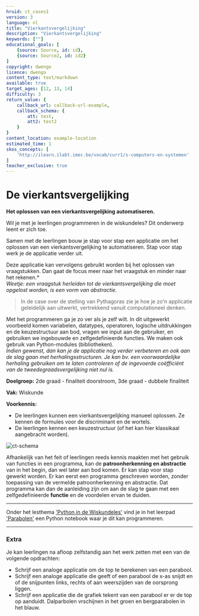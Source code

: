 ```yaml
---
hruid: ct_cases1
version: 3
language: nl
title: "Vierkantsvergelijking"
description: "Vierkantsvergelijking"
keywords: [""]
educational_goals: [
    {source: Source, id: id}, 
    {source: Source2, id: id2}
]
copyright: dwengo
licence: dwengo
content_type: text/markdown
available: true
target_ages: [12, 13, 14]
difficulty: 3
return_value: {
    callback_url: callback-url-example,
    callback_schema: {
        att: test,
        att2: test2
    }
}
content_location: example-location
estimated_time: 1
skos_concepts: [
    'http://ilearn.ilabt.imec.be/vocab/curr1/s-computers-en-systemen'
]
teacher_exclusive: true
---
```

# De vierkantsvergelijking

**Het oplossen van een vierkantsvergelijking automatiseren.**

Wil je met je leerlingen programmeren in de wiskundeles? Dit onderwerp leent er zich toe.

Samen met de leerlingen bouw je stap voor stap een applicatie om het oplossen van een vierkantsvergelijking te automatiseren. Stap voor stap werk je de applicatie verder uit. 

Deze applicatie kan vervolgens gebruikt worden bij het oplossen van vraagstukken. Dan gaat de focus meer naar het vraagstuk en minder naar het rekenen.* <br>
*Weetje: een vraagstuk herleiden tot de vierkantsvergelijking die moet opgelost worden, is een vorm van abstractie.*

> In de case over de stelling van Pythagoras zie je hoe je zo'n applicatie geleidelijk aan uitwerkt, vertrekkend vanuit computationeel denken.


Met het programmeren ga je zo ver als je zelf wilt. In dit uitgewerkt voorbeeld komen variabelen, datatypes, operatoren, logische uitdrukkingen en de keuzestructuur aan bod, vragen we input aan de gebruiker, en gebruiken we ingebouwde en zelfgedefinieerde functies. We maken ook gebruik van Python-modules (bibliotheken). <br>
*Indien gewenst, dan kan je de applicatie nog verder verbeteren en ook aan de slag gaan met herhalingsstructuren. Je kan bv. een voorwaardelijke herhaling gebruiken om te laten controleren of de ingevoerde coëfficiënt van de tweedegraadsvergelijking niet nul is.*

**Doelgroep:** 2de graad - finaliteit doorstroom, 3de graad - dubbele finaliteit

**Vak:** Wiskunde

**Voorkennis:** 
* De leerlingen kunnen een vierkantsvergelijking manueel oplossen. Ze kennen de formules voor de discriminant en de wortels.
* De leerlingen kennen een keuzestructuur (of het kan hier klassikaal aangebracht worden).

![ct-schema](@learning-object/m_ct_cases1/nl/3)

Afhankelijk van het feit of leerlingen reeds kennis maakten met het gebruik van functies in een programma, kan de **patroonherkenning en abstractie** van in het begin, dan wel later aan bod komen. Er kan stap voor stap gewerkt worden. Er kan eerst een programma geschreven worden, zonder toepassing van de vermelde patroonherkenning en abstractie. Dat programma kan dan de aanleiding zijn om aan de slag te gaan met een zelfgedefinieerde **functie** en de voordelen ervan te duiden.

--------------------

Onder het lesthema ['Python in de Wiskundeles'](https://www.dwengo.org/math_with_python/) vind je in het leerpad ['Parabolen'](https://www.dwengo.org/learning-path.html?hruid=maths_parabolen&language=nl&te=true&source_page=%2Fmath_with_python%2F&source_title=%20Python%20in%20de%20Wiskundeles#pn_voorkennis_parabolen;nl;3) een Python notebook waar je dit kan programmeren.

----------------
### Extra

Je kan leerlingen na afloop zelfstandig aan het werk zetten met een van de volgende opdrachten:
* Schrijf een analoge applicatie om de top te berekenen van een parabool.
* Schrijf een analoge applicatie die geeft of een parabool de x-as snijdt en of de snijpunten links, rechts of aan weerszijden van de oorsprong liggen.
* Schrijf een applicatie die de grafiek tekent van een parabool er er de top op aanduidt. Dalparbolen vrschijnen in het groen en bergparabolen in het blauw. 
